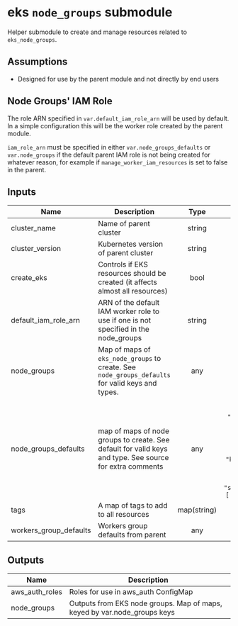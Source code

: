 # eks `node_groups` submodule

Helper submodule to create and manage resources related to `eks_node_groups`.

## Assumptions
* Designed for use by the parent module and not directly by end users

## Node Groups' IAM Role
The role ARN specified in `var.default_iam_role_arn` will be used by default. In a simple configuration this will be the worker role created by the parent module.

`iam_role_arn` must be specified in either `var.node_groups_defaults` or `var.node_groups` if the default parent IAM role is not being created for whatever reason, for example if `manage_worker_iam_resources` is set to false in the parent.

<!-- BEGINNING OF PRE-COMMIT-TERRAFORM DOCS HOOK -->
## Inputs

| Name | Description | Type | Default | Required |
|------|-------------|:----:|:-----:|:-----:|
| cluster\_name | Name of parent cluster | string | n/a | yes |
| cluster\_version | Kubernetes version of parent cluster | string | n/a | yes |
| create\_eks | Controls if EKS resources should be created (it affects almost all resources) | bool | `"true"` | no |
| default\_iam\_role\_arn | ARN of the default IAM worker role to use if one is not specified in the node_groups | string | n/a | yes |
| node\_groups | Map of maps of `eks_node_groups` to create. See `node_groups_defaults` for valid keys and types. | any | `{}` | no |
| node\_groups\_defaults | map of maps of node groups to create. See default for valid keys and type. See source for extra comments | any | `{ "additional_tags": [ { "key": "" } ], "ami_release_version": "", "ami_type": "", "desired_capacity": 0, "disk_size": 0, "iam_role_arn": "", "instance_type": "", "k8s_labels": [ { "key": "" } ], "key_name": "", "max_capacity": 0, "min_capacity": 0, "source_security_group_ids": [ "" ], "subnets": [ "" ] }` | no |
| tags | A map of tags to add to all resources | map(string) | n/a | yes |
| workers\_group\_defaults | Workers group defaults from parent | any | n/a | yes |

## Outputs

| Name | Description |
|------|-------------|
| aws\_auth\_roles | Roles for use in aws_auth ConfigMap |
| node\_groups | Outputs from EKS node groups. Map of maps, keyed by var.node_groups keys |

<!-- END OF PRE-COMMIT-TERRAFORM DOCS HOOK -->
